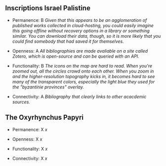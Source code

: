 ## Inscriptions Israel Palistine

- Permanence: B *Given that this appears to be an agglomeration of published works collected in cloud-hosting, you could easily imagine this going offline without recovery options in a library or something similar.  You can download their data, though, so it is more likely that you could find somebody that had saved it for themselves.*

- Openness: A *All bibliographies are made avaliable on a site called Zotero, which is open-source and can be queried with an API.*

- Functionality: B *The icons on the map are hard to read.  When you're zoomed out, all the circles crowd onto each other.  When you zoom in and the higher-resolution topography kicks in, it becomes hard to see many of the transparent colors, especially the light blue they used for the "byzantinie provinces" overlay.*

- Connectivity: A *Bibliography that clearly links to other acacdemic sources.*

## The Oxyrhynchus Papyri

- Permanence: X *x*

- Openness: X *x*

- Functionality: X *x*

- Connectivity: X *x*
